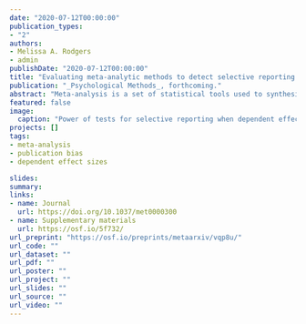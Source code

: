 ```yaml
---
date: "2020-07-12T00:00:00"
publication_types:
- "2"
authors:
- Melissa A. Rodgers
- admin
publishDate: "2020-07-12T00:00:00"
title: "Evaluating meta-analytic methods to detect selective reporting in the presence of dependent effect sizes"
publication: "_Psychological Methods_, forthcoming."
abstract: "Meta-analysis is a set of statistical tools used to synthesize results from multiple studies evaluating a common research question. Two methodological challenges when conducting meta-analysis include selective reporting and correlated dependent effect sizes. Selective reporting is often a result of selective publication practices based on the statistical significance of study findings, which threatens the validity of meta-analytic results. One of the main sources of dependent effect sizes is the inclusion of multiple outcome measures from a primary study. This violates conventional, univariate meta-analytic techniques. Meta-analysts lack validated methods to detect the presence of selective reporting while incorporating methods to handle dependent effect sizes. This study evaluates currently available univariate selective reporting methods, when ignoring dependence, selecting one effect size per study, or aggregating dependent correlated effect sizes. This study also proposes and examines an Egger’s Regression variant incorporated with Robust Variance Estimation (RVE) to handle within-study dependence. A Monte Carlo simulation study assess the performance of the methods for Type I error rates in the absence of selective reporting, and power to detect selective reporting when introduced. Ignoring dependence inflates Type I error rates for all univariate detection methods. Type I error rates are maintained with regression tests when dependent effect sizes are sampled, aggregated or modeled using RVE. However, all selective reporting methods evaluated in this study have little to no power to detect selection bias, except under strong selection censoring."
featured: false
image: 
  caption: "Power of tests for selective reporting when dependent effects are aggregated or handled using Robust Variance Estimation (RVE) or Multi-Level Meta-Analysis (MLMA), for samples of $k = 80$ studies and between study correlation of $\\rho = 0.4$. Gray bands indicate tests with excess Type-I error."
projects: []
tags: 
- meta-analysis
- publication bias
- dependent effect sizes

slides: 
summary: 
links:
- name: Journal
  url: https://doi.org/10.1037/met0000300
- name: Supplementary materials
  url: https://osf.io/5f732/
url_preprint: "https://osf.io/preprints/metaarxiv/vqp8u/"
url_code: ""
url_dataset: ""
url_pdf: ""
url_poster: ""
url_project: ""
url_slides: ""
url_source: ""
url_video: ""
---
```

